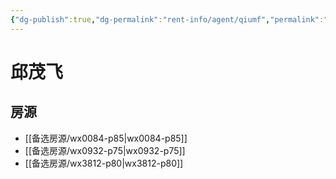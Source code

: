 ```yaml
---
{"dg-publish":true,"dg-permalink":"rent-info/agent/qiumf","permalink":"/rent-info/agent/qiumf/"}
---
```



# 邱茂飞

## 房源

- [[备选房源/wx0084-p85\|wx0084-p85]]
- [[备选房源/wx0932-p75\|wx0932-p75]]
- [[备选房源/wx3812-p80\|wx3812-p80]]

